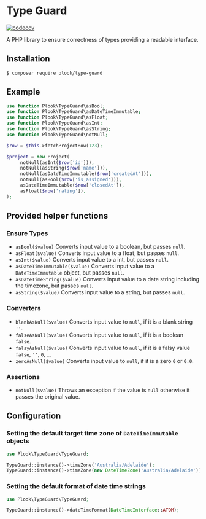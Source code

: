 # Type Guard

[![codecov](https://codecov.io/gh/pl-github/php-TYPE-GUARD/graph/badge.svg?token=IYNVCXQS8A)](https://codecov.io/gh/pl-github/php-TYPE-GUARD)

A PHP library to ensure correctness of types providing a readable interface.

## Installation

```shell
$ composer require plook/type-guard
```

## Example

```php
use function Plook\TypeGuard\asBool;
use function Plook\TypeGuard\asDateTimeImmutable;
use function Plook\TypeGuard\asFloat;
use function Plook\TypeGuard\asInt;
use function Plook\TypeGuard\asString;
use function Plook\TypeGuard\notNull;

$row = $this->fetchProjectRow(123);

$project = new Project(
     notNull(asInt($row['id'])),
     notNull(asString($row['name'])),
     notNull(asDateTimeImmutable($row['createdAt'])),
     notNull(asBool($row['is_assigned'])),
     asDateTimeImmutable($row['closedAt']),
     asFloat($row['rating']),
);
```

## Provided helper functions

### Ensure Types
* `asBool($value)` Converts input value to a boolean, but passes `null`.
* `asFloat($value)` Converts input value to a float, but passes `null`.
* `asInt($value)` Converts input value to a int, but passes `null`.
* `asDateTimeImmutable($value)` Converts input value to a `DateTimeImmutable` object, but passes `null`.
* `asDateTimeString($value)` Converts input value to a date string including the timezone, but passes `null`.
* `asString($value)` Converts input value to a string, but passes `null`.

### Converters
* `blankAsNull($value)` Converts input value to `null`, if it is a blank string `''`.
* `falseAsNull($value)` Converts input value to `null`, if it is a boolean `false`.
* `falsyAsNull($value)` Converts input value to `null`, if it is a falsy value `false`, `''`, `0`, ...
* `zeroAsNull($value)` Converts input value to `null`, if it is a zero `0` or `0.0`.

### Assertions
* `notNull($value)` Throws an exception if the value is `null` otherwise it passes the original value.

## Configuration

### Setting the default target time zone of `DateTimeImmutable` objects
```php
use Plook\TypeGuard\TypeGuard;

TypeGuard::instance()->timeZone('Australia/Adelaide');
TypeGuard::instance()->timeZone(new DateTimeZone('Australia/Adelaide'));
```

### Setting the default format of date time strings
```php
use Plook\TypeGuard\TypeGuard;

TypeGuard::instance()->dateTimeFormat(DateTimeInterface::ATOM);
```
